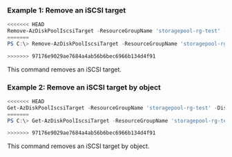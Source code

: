 ### Example 1: Remove an iSCSI target
```powershell
<<<<<<< HEAD
Remove-AzDiskPoolIscsiTarget -ResourceGroupName 'storagepool-rg-test' -DiskPoolName 'disk-pool-5' -Name 'target0'
=======
PS C:\> Remove-AzDiskPoolIscsiTarget -ResourceGroupName 'storagepool-rg-test' -DiskPoolName 'disk-pool-5' -Name 'target0'

>>>>>>> 97176e9029ae7684a4ab56b6bec6966b134d4f91
```

This command removes an iSCSI target.

### Example 2: Remove an iSCSI target by object
```powershell
<<<<<<< HEAD
Get-AzDiskPoolIscsiTarget -ResourceGroupName 'storagepool-rg-test' -DiskPoolName 'disk-pool-5' -Name 'target0' | Remove-AzDiskPoolIscsiTarget
=======
PS C:\> Get-AzDiskPoolIscsiTarget -ResourceGroupName 'storagepool-rg-test' -DiskPoolName 'disk-pool-5' -Name 'target0' | Remove-AzDiskPoolIscsiTarget

>>>>>>> 97176e9029ae7684a4ab56b6bec6966b134d4f91
```

This command removes an iSCSI target by object.

